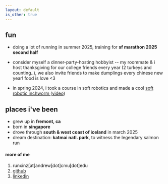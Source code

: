 ```yaml
---
layout: default
is_other: true
---
```

## fun

* doing a lot of running in summer 2025, training for **sf marathon 2025 second half**

* consider myself a dinner-party-hosting hobbyist -- my roommate & i host thanksgiving for our college friends every year (2 turkeys and counting..), we also invite friends to make dumplings every chinese new year! food is love <3

* in spring 2024, i took a course in soft robotics and made a cool [soft robotic inchworm ](https://drive.google.com/file/d/1NC-PEEkcVyQ4hiwcWjVoIpptsKdQ9JP4/view?usp=sharing)([video](https://drive.google.com/file/d/1xPqvktUzjW9HWYU9HCHq_BP7OLMptbaX/view?usp=drive_link))

## places i've been

* grew up in **fremont, ca** 
* born in **singapore**
* drove through **south & west coast of iceland** in march 2025
* dream destination: **katmai natl. park**, to witness the legendary salmon run

#### more of me
1. runxinz[at]andrew[dot]cmu[dot]edu
2. [github](https://github.com/cassandra-z)
3. [linkedin](https://www.linkedin.com/in/runxin-zhou/)